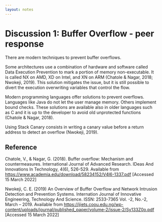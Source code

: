 ```yaml
---
layout: notes
---
```

# Discussion 1: Buffer Overflow - peer response

There are modern techniques to prevent buffer overflows.

Some architectures use a combination of hardware and software called Data Execution Prevention to mark a portion of memory non-executable. It is called NX on AMD, XD on Intel, and XN on ARM (Chatole & Nagar, 2018; Nwokeji, 2019). This solution mitigates the issue, but it is still possible to divert the execution overwriting variables that control the flow.

Modern programming languages offer solutions to prevent overflows. Languages like Java do not let the user manage memory. Others implement bound checks. These solutions are available also in older languages such as C and it is up to the developer to avoid old unprotected functions (Chatole & Nagar, 2018).

Using Stack Canary consists in writing a canary value before a return address to detect an overflow (Nwokeji, 2019).

## Reference

Chatole, V., & Nagar, G. (2018). Buffer overflow: Mechanism and countermeasures. International Journal of Advanced Research. IDeas And Innovations In Technology, 4(6), 526-529. Available from https://www.academia.edu/download/58234152/V4I6-1337.pdf [Accessed 15 March 2022]

Nwokeji, C. E. (2019) An Overview of Buffer Overflow and Network Intrusion Detection and Prevention Systems. Internation Journal of Innovative Engineering, Technology And Science. ISSN: 2533-7365 Vol. -2, No.-2, March – 2019. Available from https://ijiets.coou.edu.ng/wp-content/uploads/journal/published_paper/volume-2/issue-2/Sy133Z0o.pdf [Accessed 15 March 2022]
